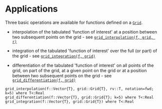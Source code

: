 # Applications

Three basic operations are available for functions defined on a [`Grid`](@ref).

* interpolation of the tabulated 'function of interest' at a position between two subsequent points on the grid - see [`grid_interpolation(f, grid, r)`](@ref)

* integration of the tabulated 'function of interest' over the full (or part) of the grid - see [`grid_integration(f, grid)`](@ref)

* differentiation of the tabulated 'function of interest' on all points of the grid, on part of the grid, at a given point on the grid or at a position between two subsequent points on the grid - see [`grid_differentiation(f, grid)`](@ref)

```@docs
grid_interpolation(f::Vector{T}, grid::Grid{T}, rv::T, notation=fwd; k=5) where T<:Real
grid_differentiation(f::Vector{T}, grid::Grid{T}; k=5) where T<:Real
grid_integration(f::Vector{T}, grid::Grid{T}) where T<:Real 
```